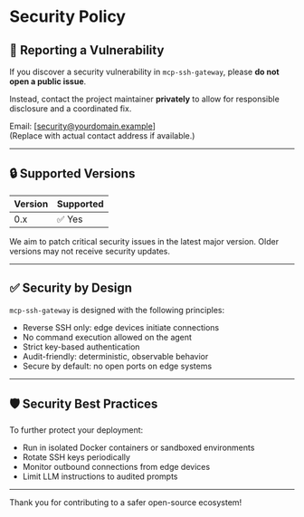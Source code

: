 # Security Policy

## 📢 Reporting a Vulnerability

If you discover a security vulnerability in `mcp-ssh-gateway`, please **do not open a public issue**.

Instead, contact the project maintainer **privately** to allow for responsible disclosure and a coordinated fix.

Email: [security@yourdomain.example]  
(Replace with actual contact address if available.)

---

## 🔒 Supported Versions

| Version | Supported |
|---------|-----------|
| 0.x     | ✅ Yes     |

We aim to patch critical security issues in the latest major version. Older versions may not receive security updates.

---

## ✅ Security by Design

`mcp-ssh-gateway` is designed with the following principles:

- Reverse SSH only: edge devices initiate connections
- No command execution allowed on the agent
- Strict key-based authentication
- Audit-friendly: deterministic, observable behavior
- Secure by default: no open ports on edge systems

---

## 🛡 Security Best Practices

To further protect your deployment:

- Run in isolated Docker containers or sandboxed environments
- Rotate SSH keys periodically
- Monitor outbound connections from edge devices
- Limit LLM instructions to audited prompts

---

Thank you for contributing to a safer open-source ecosystem!
